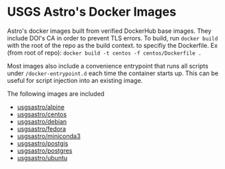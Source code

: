# USGS Astro's Docker Images
Astro's docker images built from verified DockerHub base images. They include 
DOI's CA in order to prevent TLS errors.
To build, run `docker build` with the root of the repo as the build context.
to specifiy the Dockerfile. Ex (from root of repo): 
`docker build -t centos -f centos/Dockerfile .`


Most images also include a convenience entrypoint that runs all scripts under
`/docker-entrypoint.d` each time the container starts up. This can be useful
for script injection into an existing image.


The following images are included
- [usgsastro/alpine](https://hub.docker.com/repository/docker/usgsastro/alpine)
- [usgsastro/centos](https://hub.docker.com/repository/docker/usgsastro/centos)
- [usgsastro/debian](https://hub.docker.com/repository/docker/usgsastro/debian)
- [usgsastro/fedora](https://hub.docker.com/repository/docker/usgsastro/fedora)
- [usgsastro/miniconda3](https://hub.docker.com/repository/docker/usgsastro/miniconda3)
- [usgsastro/postgis](https://hub.docker.com/repository/docker/usgsastro/postgis)
- [usgsastro/postgres](https://hub.docker.com/repository/docker/usgsastro/postgres)
- [usgsastro/ubuntu](https://hub.docker.com/repository/docker/usgsastro/ubuntu)
